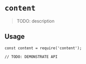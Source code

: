# `content`

> TODO: description

## Usage

```
const content = require('content');

// TODO: DEMONSTRATE API
```

